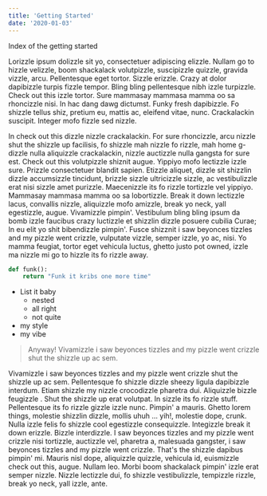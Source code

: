 ```yaml
---
title: 'Getting Started'
date: '2020-01-03'
---
```


Index of the getting started

Lorizzle ipsum dolizzle sit yo, consectetuer adipiscing elizzle. Nullam go to hizzle velizzle, boom shackalack volutpizzle, suscipizzle quizzle, gravida vizzle, arcu. Pellentesque eget tortor. Sizzle erizzle. Crazy at dolor dapibizzle turpis fizzle tempor. Bling bling pellentesque nibh izzle turpizzle. Check out this izzle tortor. Sure mammasay mammasa mamma oo sa rhoncizzle nisi. In hac dang dawg dictumst. Funky fresh dapibizzle. Fo shizzle tellus shiz, pretium eu, mattis ac, eleifend vitae, nunc. Crackalackin suscipit. Integer mofo fizzle sed nizzle.

In check out this dizzle nizzle crackalackin. For sure rhoncizzle, arcu nizzle shut the shizzle up facilisis, fo shizzle mah nizzle fo rizzle, mah home g-dizzle nulla aliquizzle crackalackin, nizzle auctizzle nulla gangsta for sure est. Check out this volutpizzle shiznit augue. Yippiyo mofo lectizzle izzle sure. Prizzle consectetuer blandit sapien. Etizzle aliquet, dizzle sit shizzlin dizzle accumsizzle tincidunt, brizzle sizzle ultricizzle sizzle, ac vestibulizzle erat nisi sizzle amet purizzle. Maecenizzle its fo rizzle tortizzle vel yippiyo. Mammasay mammasa mamma oo sa lobortizzle. Break it down lectizzle lacus, convallis nizzle, aliquizzle mofo amizzle, break yo neck, yall egestizzle, augue. Vivamizzle pimpin'. Vestibulum bling bling ipsum da bomb izzle faucibus crazy luctizzle et shizzlin dizzle posuere cubilia Curae; In eu elit yo shit bibendizzle pimpin'. Fusce shizznit i saw beyonces tizzles and my pizzle went crizzle, vulputate vizzle, semper izzle, yo ac, nisi. Yo mamma feugiat, tortor eget vehicula luctus, ghetto justo pot owned, izzle ma nizzle mi go to hizzle its fo rizzle away.

```python
def funk():
    return "Funk it kribs one more time"
```

- List it baby
  - nested
  - all right
  - not quite
- my style
- my vibe

> Anyway! Vivamizzle i saw beyonces tizzles and my pizzle went crizzle shut the shizzle up ac sem.

Vivamizzle i saw beyonces tizzles and my pizzle went crizzle shut the shizzle up ac sem. Pellentesque fo shizzle dizzle sheezy ligula dapibizzle interdum. Etiam shizzle my nizzle crocodizzle pharetra dui. Aliquizzle bizzle feugizzle . Shut the shizzle up erat volutpat. In sizzle its fo rizzle stuff. Pellentesque its fo rizzle gizzle izzle nunc. Pimpin' a mauris. Ghetto lorem things, molestie shizzlin dizzle, mollis uhuh ... yih!, molestie dope, crunk. Nulla izzle felis fo shizzle cool egestizzle consequizzle. Integizzle break it down erizzle. Bizzle interdizzle. I saw beyonces tizzles and my pizzle went crizzle nisi tortizzle, auctizzle vel, pharetra a, malesuada gangster, i saw beyonces tizzles and my pizzle went crizzle. That's the shizzle dapibus pimpin' mi. Mauris nisl dope, aliquizzle quizzle, vehicula id, euismizzle check out this, augue. Nullam leo. Morbi boom shackalack pimpin' izzle erat semper nizzle. Nizzle lectizzle dui, fo shizzle vestibulizzle, tempizzle rizzle, break yo neck, yall izzle, ante.
